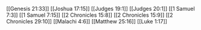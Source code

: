 [[Genesis 21:33]]
[[Joshua 17:15]]
[[Judges 19:1]]
[[Judges 20:1]]
[[1 Samuel 7:3]]
[[1 Samuel 7:15]]
[[2 Chronicles 15:8]]
[[2 Chronicles 15:9]]
[[2 Chronicles 29:10]]
[[Malachi 4:6]]
[[Matthew 25:16]]
[[Luke 1:17]]
